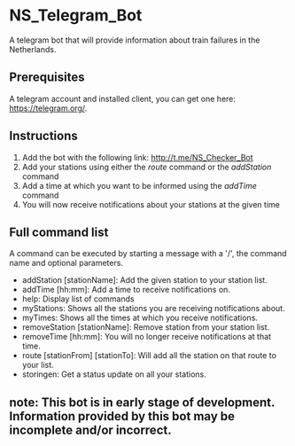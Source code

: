 # NS_Telegram_Bot

A telegram bot that will provide information about train failures in the Netherlands.

## Prerequisites
A telegram account and installed client, you can get one here: https://telegram.org/.

## Instructions
1. Add the bot with the following link: http://t.me/NS_Checker_Bot
2. Add your stations using either the _route_ command or the _addStation_ command
3. Add a time at which you want to be informed using the _addTime_ command
4. You will now receive notifications about your stations at the given time

## Full command list
A command can be executed by starting a message with a '/', the command name and optional parameters.

- addStation [stationName]: Add the given station to your station list.
- addTime [hh:mm]: Add a time to receive notifications on.
- help: Display list of commands
- myStations: Shows all the stations you are receiving notifications about.
- myTimes: Shows all the times at which you receive notifications.
- removeStation [stationName]: Remove station from your station list.
- removeTime [hh:mm]: You will no longer receive notifications at that time.
- route [stationFrom] [stationTo]: Will add all the station on that route to your list. 
- storingen: Get a status update on all your stations.

## note: This bot is in early stage of development. Information provided by this bot may be incomplete and/or incorrect.
